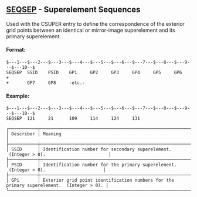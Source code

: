 ## [SEQSEP](https://nexus.hexagon.com/documentationcenter/bundle/MSC_Nastran_2022.4/page/Nastran_Combined_Book/qrg/bulkqrs/TOC.SEQSEP.xhtml) - Superelement Sequences

Used with the CSUPER entry to define the correspondence of the exterior grid points between an identical or mirror-image superelement and its primary superelement.

#### Format:

```nastran
$---1---$---2---$---3---$---4---$---5---$---6---$---7---$---8---$---9---$---10--$
SEQSEP  SSID    PSID    GP1     GP2     GP3     GP4     GP5     GP6     +       
+       GP7     GP8     -etc.-                                                  
```

#### Example:

```nastran
$---1---$---2---$---3---$---4---$---5---$---6---$---7---$---8---$---9---$---10--$
SEQSEP  121     21      109     114     124     131                             
```

```text
┌───────────┬──────────────────────────────────────────────────────────────────────────────────────────┐
│ Describer │ Meaning                                                                                  │
├───────────┼──────────────────────────────────────────────────────────────────────────────────────────┤
│ SSID      │ Identification number for secondary superelement.  (Integer > 0).                        │
├───────────┼──────────────────────────────────────────────────────────────────────────────────────────┤
│ PSID      │ Identification number for the primary superelement.  (Integer > 0).                      │
├───────────┼──────────────────────────────────────────────────────────────────────────────────────────┤
│ GPi       │ Exterior grid point identification numbers for the primary superelement.  (Integer > 0). │
└───────────┴──────────────────────────────────────────────────────────────────────────────────────────┘
```
